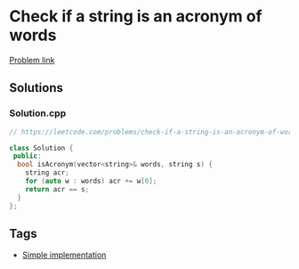 # Check if a string is an acronym of words

[Problem link](https://leetcode.com/problems/check-if-a-string-is-an-acronym-of-words/)

## Solutions


### Solution.cpp
```cpp
// https://leetcode.com/problems/check-if-a-string-is-an-acronym-of-words/

class Solution {
 public:
  bool isAcronym(vector<string>& words, string s) {
    string acr;
    for (auto w : words) acr += w[0];
    return acr == s;
  }
};
```
## Tags

* [Simple implementation](/README.md#Simple_implementation)
